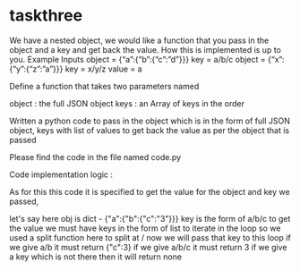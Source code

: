 # taskthree


We have a nested object, we would like a function that you pass in the object and a key and get back the value. How this is implemented is up to you. Example Inputs object = {“a”:{“b”:{“c”:”d”}}} key = a/b/c object = {“x”:{“y”:{“z”:”a”}}} key = x/y/z value = a


Define a function that takes two parameters named

  object : the full JSON object keys : an Array of keys in the order
  
Written a python code to pass in the object which is in the form of full JSON object, keys with list of values to get back the value as per the object that is passed 

Please find the code in the file named code.py

Code implementation logic : 

As for this this code it is specified to get the value for the object and key we passed,

let's say here obj is dict - {"a":{"b":{"c":"3"}}}
key is the form of a/b/c
to get the value we must have keys in the form of list to iterate in the loop
so we used a split function here to split at /
now we will pass that key to this loop 
if we give a/b it must return {"c":3}
if we give a/b/c it must return 3
if we give a key which is not there then it will return none


